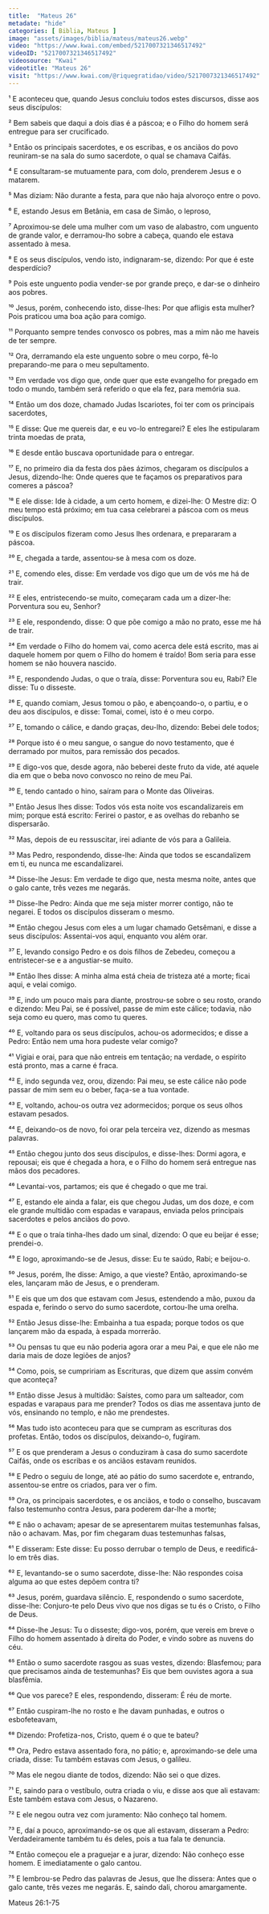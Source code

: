 ```yaml
---
title:  "Mateus 26"
metadate: "hide"
categories: [ Biblia, Mateus ]
image: "assets/images/biblia/mateus/mateus26.webp"
video: "https://www.kwai.com/embed/5217007321346517492"
videoID: "5217007321346517492"
videosource: "Kwai"
videotitle: "Mateus 26"
visit: "https://www.kwai.com/@riquegratidao/video/5217007321346517492"
---
```


¹ E aconteceu que, quando Jesus concluiu todos estes discursos, disse aos seus discípulos:

² Bem sabeis que daqui a dois dias é a páscoa; e o Filho do homem será entregue para ser crucificado.

³ Então os principais sacerdotes, e os escribas, e os anciãos do povo reuniram-se na sala do sumo sacerdote, o qual se chamava Caifás.

⁴ E consultaram-se mutuamente para, com dolo, prenderem Jesus e o matarem.

⁵ Mas diziam: Não durante a festa, para que não haja alvoroço entre o povo.

⁶ E, estando Jesus em Betânia, em casa de Simão, o leproso,

⁷ Aproximou-se dele uma mulher com um vaso de alabastro, com unguento de grande valor, e derramou-lho sobre a cabeça, quando ele estava assentado à mesa.

⁸ E os seus discípulos, vendo isto, indignaram-se, dizendo: Por que é este desperdício?

⁹ Pois este unguento podia vender-se por grande preço, e dar-se o dinheiro aos pobres.

¹⁰ Jesus, porém, conhecendo isto, disse-lhes: Por que afligis esta mulher? Pois praticou uma boa ação para comigo.

¹¹ Porquanto sempre tendes convosco os pobres, mas a mim não me haveis de ter sempre.

¹² Ora, derramando ela este unguento sobre o meu corpo, fê-lo preparando-me para o meu sepultamento.

¹³ Em verdade vos digo que, onde quer que este evangelho for pregado em todo o mundo, também será referido o que ela fez, para memória sua.

¹⁴ Então um dos doze, chamado Judas Iscariotes, foi ter com os principais sacerdotes,

¹⁵ E disse: Que me quereis dar, e eu vo-lo entregarei? E eles lhe estipularam trinta moedas de prata,

¹⁶ E desde então buscava oportunidade para o entregar.

¹⁷ E, no primeiro dia da festa dos pães ázimos, chegaram os discípulos a Jesus, dizendo-lhe: Onde queres que te façamos os preparativos para comeres a páscoa?

¹⁸ E ele disse: Ide à cidade, a um certo homem, e dizei-lhe: O Mestre diz: O meu tempo está próximo; em tua casa celebrarei a páscoa com os meus discípulos.

¹⁹ E os discípulos fizeram como Jesus lhes ordenara, e prepararam a páscoa.

²⁰ E, chegada a tarde, assentou-se à mesa com os doze.

²¹ E, comendo eles, disse: Em verdade vos digo que um de vós me há de trair.

²² E eles, entristecendo-se muito, começaram cada um a dizer-lhe: Porventura sou eu, Senhor?

²³ E ele, respondendo, disse: O que põe comigo a mão no prato, esse me há de trair.

²⁴ Em verdade o Filho do homem vai, como acerca dele está escrito, mas ai daquele homem por quem o Filho do homem é traído! Bom seria para esse homem se não houvera nascido.

²⁵ E, respondendo Judas, o que o traía, disse: Porventura sou eu, Rabi? Ele disse: Tu o disseste.

²⁶ E, quando comiam, Jesus tomou o pão, e abençoando-o, o partiu, e o deu aos discípulos, e disse: Tomai, comei, isto é o meu corpo.

²⁷ E, tomando o cálice, e dando graças, deu-lho, dizendo: Bebei dele todos;

²⁸ Porque isto é o meu sangue, o sangue do novo testamento, que é derramado por muitos, para remissão dos pecados.

²⁹ E digo-vos que, desde agora, não beberei deste fruto da vide, até aquele dia em que o beba novo convosco no reino de meu Pai.

³⁰ E, tendo cantado o hino, saíram para o Monte das Oliveiras.

³¹ Então Jesus lhes disse: Todos vós esta noite vos escandalizareis em mim; porque está escrito: Ferirei o pastor, e as ovelhas do rebanho se dispersarão.

³² Mas, depois de eu ressuscitar, irei adiante de vós para a Galileia.

³³ Mas Pedro, respondendo, disse-lhe: Ainda que todos se escandalizem em ti, eu nunca me escandalizarei.

³⁴ Disse-lhe Jesus: Em verdade te digo que, nesta mesma noite, antes que o galo cante, três vezes me negarás.

³⁵ Disse-lhe Pedro: Ainda que me seja mister morrer contigo, não te negarei. E todos os discípulos disseram o mesmo.

³⁶ Então chegou Jesus com eles a um lugar chamado Getsêmani, e disse a seus discípulos: Assentai-vos aqui, enquanto vou além orar.

³⁷ E, levando consigo Pedro e os dois filhos de Zebedeu, começou a entristecer-se e a angustiar-se muito.

³⁸ Então lhes disse: A minha alma está cheia de tristeza até a morte; ficai aqui, e velai comigo.

³⁹ E, indo um pouco mais para diante, prostrou-se sobre o seu rosto, orando e dizendo: Meu Pai, se é possível, passe de mim este cálice; todavia, não seja como eu quero, mas como tu queres.

⁴⁰ E, voltando para os seus discípulos, achou-os adormecidos; e disse a Pedro: Então nem uma hora pudeste velar comigo?

⁴¹ Vigiai e orai, para que não entreis em tentação; na verdade, o espírito está pronto, mas a carne é fraca.

⁴² E, indo segunda vez, orou, dizendo: Pai meu, se este cálice não pode passar de mim sem eu o beber, faça-se a tua vontade.

⁴³ E, voltando, achou-os outra vez adormecidos; porque os seus olhos estavam pesados.

⁴⁴ E, deixando-os de novo, foi orar pela terceira vez, dizendo as mesmas palavras.

⁴⁵ Então chegou junto dos seus discípulos, e disse-lhes: Dormi agora, e repousai; eis que é chegada a hora, e o Filho do homem será entregue nas mãos dos pecadores.

⁴⁶ Levantai-vos, partamos; eis que é chegado o que me trai.

⁴⁷ E, estando ele ainda a falar, eis que chegou Judas, um dos doze, e com ele grande multidão com espadas e varapaus, enviada pelos principais sacerdotes e pelos anciãos do povo.

⁴⁸ E o que o traía tinha-lhes dado um sinal, dizendo: O que eu beijar é esse; prendei-o.

⁴⁹ E logo, aproximando-se de Jesus, disse: Eu te saúdo, Rabi; e beijou-o.

⁵⁰ Jesus, porém, lhe disse: Amigo, a que vieste? Então, aproximando-se eles, lançaram mão de Jesus, e o prenderam.

⁵¹ E eis que um dos que estavam com Jesus, estendendo a mão, puxou da espada e, ferindo o servo do sumo sacerdote, cortou-lhe uma orelha.

⁵² Então Jesus disse-lhe: Embainha a tua espada; porque todos os que lançarem mão da espada, à espada morrerão.

⁵³ Ou pensas tu que eu não poderia agora orar a meu Pai, e que ele não me daria mais de doze legiões de anjos?

⁵⁴ Como, pois, se cumpririam as Escrituras, que dizem que assim convém que aconteça?

⁵⁵ Então disse Jesus à multidão: Saístes, como para um salteador, com espadas e varapaus para me prender? Todos os dias me assentava junto de vós, ensinando no templo, e não me prendestes.

⁵⁶ Mas tudo isto aconteceu para que se cumpram as escrituras dos profetas. Então, todos os discípulos, deixando-o, fugiram.

⁵⁷ E os que prenderam a Jesus o conduziram à casa do sumo sacerdote Caifás, onde os escribas e os anciãos estavam reunidos.

⁵⁸ E Pedro o seguiu de longe, até ao pátio do sumo sacerdote e, entrando, assentou-se entre os criados, para ver o fim.

⁵⁹ Ora, os principais sacerdotes, e os anciãos, e todo o conselho, buscavam falso testemunho contra Jesus, para poderem dar-lhe a morte;

⁶⁰ E não o achavam; apesar de se apresentarem muitas testemunhas falsas, não o achavam. Mas, por fim chegaram duas testemunhas falsas,

⁶¹ E disseram: Este disse: Eu posso derrubar o templo de Deus, e reedificá-lo em três dias.

⁶² E, levantando-se o sumo sacerdote, disse-lhe: Não respondes coisa alguma ao que estes depõem contra ti?

⁶³ Jesus, porém, guardava silêncio. E, respondendo o sumo sacerdote, disse-lhe: Conjuro-te pelo Deus vivo que nos digas se tu és o Cristo, o Filho de Deus.

⁶⁴ Disse-lhe Jesus: Tu o disseste; digo-vos, porém, que vereis em breve o Filho do homem assentado à direita do Poder, e vindo sobre as nuvens do céu.

⁶⁵ Então o sumo sacerdote rasgou as suas vestes, dizendo: Blasfemou; para que precisamos ainda de testemunhas? Eis que bem ouvistes agora a sua blasfêmia.

⁶⁶ Que vos parece? E eles, respondendo, disseram: É réu de morte.

⁶⁷ Então cuspiram-lhe no rosto e lhe davam punhadas, e outros o esbofeteavam,

⁶⁸ Dizendo: Profetiza-nos, Cristo, quem é o que te bateu?

⁶⁹ Ora, Pedro estava assentado fora, no pátio; e, aproximando-se dele uma criada, disse: Tu também estavas com Jesus, o galileu.

⁷⁰ Mas ele negou diante de todos, dizendo: Não sei o que dizes.

⁷¹ E, saindo para o vestíbulo, outra criada o viu, e disse aos que ali estavam: Este também estava com Jesus, o Nazareno.

⁷² E ele negou outra vez com juramento: Não conheço tal homem.

⁷³ E, daí a pouco, aproximando-se os que ali estavam, disseram a Pedro: Verdadeiramente também tu és deles, pois a tua fala te denuncia.

⁷⁴ Então começou ele a praguejar e a jurar, dizendo: Não conheço esse homem. E imediatamente o galo cantou.

⁷⁵ E lembrou-se Pedro das palavras de Jesus, que lhe dissera: Antes que o galo cante, três vezes me negarás. E, saindo dali, chorou amargamente. 



Mateus 26:1-75